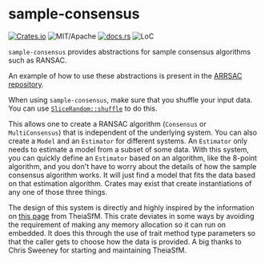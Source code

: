 # sample-consensus

[![Crates.io][ci]][cl] ![MIT/Apache][li] [![docs.rs][di]][dl] ![LoC][lo]

[ci]: https://img.shields.io/crates/v/sample-consensus.svg
[cl]: https://crates.io/crates/sample-consensus/

[li]: https://img.shields.io/crates/l/specs.svg?maxAge=2592000

[di]: https://docs.rs/sample-consensus/badge.svg
[dl]: https://docs.rs/sample-consensus/

[lo]: https://tokei.rs/b1/github/rust-cv/sample-consensus?category=code

`sample-consensus` provides abstractions for sample consensus algorithms such as RANSAC.

An example of how to use these abstractions is present in the [ARRSAC repository](https://github.com/rust-cv/arrsac).

When using `sample-consensus`, make sure that you shuffle your input data. You can use [`SliceRandom::shuffle`](https://docs.rs/rand/0.8.4/rand/seq/trait.SliceRandom.html#tymethod.shuffle) to do this.

This allows one to create a RANSAC algorithm (`Consensus` or `MultiConsensus`) that is independent of the underlying system.
You can also create a `Model` and an `Estimator` for different systems. An `Estimator` only needs to estimate a model
from a subset of some data. With this system, you can quickly define an `Estimator` based on an algorithm, like
the 8-point algorithm, and you don't have to worry about the details of how the sample consensus algorithm works. It will
just find a model that fits the data based on that estimation algorithm. Crates may exist that create instantiations
of any one of those three things.

The design of this system is directly and highly inspired by the information on [this page](http://theia-sfm.org/ransac.html)
from TheiaSfM. This crate deviates in some ways by avoiding the requirement of making any memory allocation so it can run on embedded.
It does this through the use of trait method type parameters so that the caller gets to choose how the data is provided.
A big thanks to Chris Sweeney for starting and maintaining TheiaSfM.
